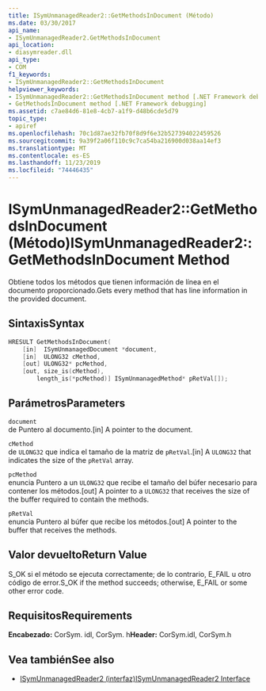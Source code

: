 ```yaml
---
title: ISymUnmanagedReader2::GetMethodsInDocument (Método)
ms.date: 03/30/2017
api_name:
- ISymUnmanagedReader2.GetMethodsInDocument
api_location:
- diasymreader.dll
api_type:
- COM
f1_keywords:
- ISymUnmanagedReader2::GetMethodsInDocument
helpviewer_keywords:
- ISymUnmanagedReader2::GetMethodsInDocument method [.NET Framework debugging]
- GetMethodsInDocument method [.NET Framework debugging]
ms.assetid: c7ae84d6-81e8-4cb7-a1f9-d48b6cde5d79
topic_type:
- apiref
ms.openlocfilehash: 70c1d87ae32fb70f8d9f6e32b527394022459526
ms.sourcegitcommit: 9a39f2a06f110c9c7ca54ba216900d038aa14ef3
ms.translationtype: MT
ms.contentlocale: es-ES
ms.lasthandoff: 11/23/2019
ms.locfileid: "74446435"
---
```

# <a name="isymunmanagedreader2getmethodsindocument-method"></a><span data-ttu-id="3c60f-102">ISymUnmanagedReader2::GetMethodsInDocument (Método)</span><span class="sxs-lookup"><span data-stu-id="3c60f-102">ISymUnmanagedReader2::GetMethodsInDocument Method</span></span>
<span data-ttu-id="3c60f-103">Obtiene todos los métodos que tienen información de línea en el documento proporcionado.</span><span class="sxs-lookup"><span data-stu-id="3c60f-103">Gets every method that has line information in the provided document.</span></span>  
  
## <a name="syntax"></a><span data-ttu-id="3c60f-104">Sintaxis</span><span class="sxs-lookup"><span data-stu-id="3c60f-104">Syntax</span></span>  
  
```cpp  
HRESULT GetMethodsInDocument(  
    [in]  ISymUnmanagedDocument *document,  
    [in]  ULONG32 cMethod,  
    [out] ULONG32* pcMethod,  
    [out, size_is(cMethod),  
        length_is(*pcMethod)] ISymUnmanagedMethod* pRetVal[]);  
```  
  
## <a name="parameters"></a><span data-ttu-id="3c60f-105">Parámetros</span><span class="sxs-lookup"><span data-stu-id="3c60f-105">Parameters</span></span>  
 `document`  
 <span data-ttu-id="3c60f-106">de Puntero al documento.</span><span class="sxs-lookup"><span data-stu-id="3c60f-106">[in] A pointer to the document.</span></span>  
  
 `cMethod`  
 <span data-ttu-id="3c60f-107">de `ULONG32` que indica el tamaño de la matriz de `pRetVal`.</span><span class="sxs-lookup"><span data-stu-id="3c60f-107">[in] A `ULONG32` that indicates the size of the  `pRetVal` array.</span></span>  
  
 `pcMethod`  
 <span data-ttu-id="3c60f-108">enuncia Puntero a un `ULONG32` que recibe el tamaño del búfer necesario para contener los métodos.</span><span class="sxs-lookup"><span data-stu-id="3c60f-108">[out] A pointer to a `ULONG32` that receives the size of the buffer required to contain the methods.</span></span>  
  
 `pRetVal`  
 <span data-ttu-id="3c60f-109">enuncia Puntero al búfer que recibe los métodos.</span><span class="sxs-lookup"><span data-stu-id="3c60f-109">[out] A pointer to the buffer that receives the methods.</span></span>  
  
## <a name="return-value"></a><span data-ttu-id="3c60f-110">Valor devuelto</span><span class="sxs-lookup"><span data-stu-id="3c60f-110">Return Value</span></span>  
 <span data-ttu-id="3c60f-111">S_OK si el método se ejecuta correctamente; de lo contrario, E_FAIL u otro código de error.</span><span class="sxs-lookup"><span data-stu-id="3c60f-111">S_OK if the method succeeds; otherwise, E_FAIL or some other error code.</span></span>  
  
## <a name="requirements"></a><span data-ttu-id="3c60f-112">Requisitos</span><span class="sxs-lookup"><span data-stu-id="3c60f-112">Requirements</span></span>  
 <span data-ttu-id="3c60f-113">**Encabezado:** CorSym. idl, CorSym. h</span><span class="sxs-lookup"><span data-stu-id="3c60f-113">**Header:** CorSym.idl, CorSym.h</span></span>  
  
## <a name="see-also"></a><span data-ttu-id="3c60f-114">Vea también</span><span class="sxs-lookup"><span data-stu-id="3c60f-114">See also</span></span>

- [<span data-ttu-id="3c60f-115">ISymUnmanagedReader2 (interfaz)</span><span class="sxs-lookup"><span data-stu-id="3c60f-115">ISymUnmanagedReader2 Interface</span></span>](../../../../docs/framework/unmanaged-api/diagnostics/isymunmanagedreader2-interface.md)
